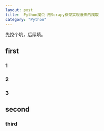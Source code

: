 ```yaml
---
layout: post
title:  Python爬虫-用Scrapy框架实现漫画的爬取
category: "Python"
---
```


先挖个坑，后续填。

## first

### 1

### 2

### 3

## second

### third